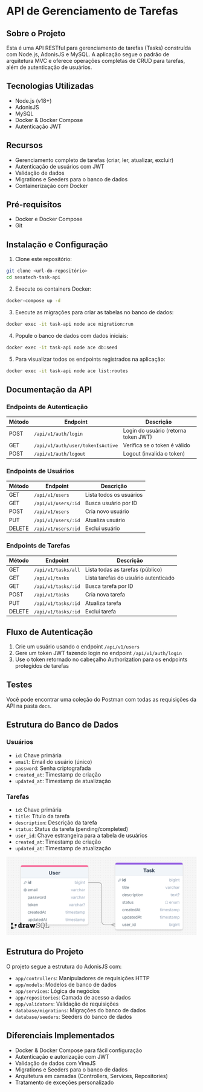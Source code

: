 # API de Gerenciamento de Tarefas

## Sobre o Projeto

Esta é uma API RESTful para gerenciamento de tarefas (Tasks) construída com Node.js, AdonisJS e MySQL. A aplicação segue o padrão de arquitetura MVC e oferece operações completas de CRUD para tarefas, além de autenticação de usuários.

## Tecnologias Utilizadas

- Node.js (v18+)
- AdonisJS
- MySQL
- Docker & Docker Compose
- Autenticação JWT

## Recursos

- Gerenciamento completo de tarefas (criar, ler, atualizar, excluir)
- Autenticação de usuários com JWT
- Validação de dados
- Migrations e Seeders para o banco de dados
- Containerização com Docker

## Pré-requisitos

- Docker e Docker Compose
- Git

## Instalação e Configuração

1. Clone este repositório:
```bash
git clone <url-do-repositório>
cd sesatech-task-api
```

2. Execute os containers Docker:
```bash
docker-compose up -d 
```

3. Execute as migrações para criar as tabelas no banco de dados:
```bash
docker exec -it task-api node ace migration:run
```

4. Popule o banco de dados com dados iniciais:
```bash
docker exec -it task-api node ace db:seed
```

5. Para visualizar todos os endpoints registrados na aplicação:
```bash
docker exec -it task-api node ace list:routes
```

## Documentação da API

### Endpoints de Autenticação

| Método | Endpoint | Descrição |
|--------|----------|-----------|
| POST | `/api/v1/auth/login` | Login do usuário (retorna token JWT) |
| GET | `/api/v1/auth/user/tokenIsActive` | Verifica se o token é válido |
| POST | `/api/v1/auth/logout` | Logout (invalida o token) |

### Endpoints de Usuários

| Método | Endpoint | Descrição |
|--------|----------|-----------|
| GET | `/api/v1/users` | Lista todos os usuários |
| GET | `/api/v1/users/:id` | Busca usuário por ID |
| POST | `/api/v1/users` | Cria novo usuário |
| PUT | `/api/v1/users/:id` | Atualiza usuário |
| DELETE | `/api/v1/users/:id` | Exclui usuário |

### Endpoints de Tarefas

| Método | Endpoint | Descrição |
|--------|----------|-----------|
| GET | `/api/v1/tasks/all` | Lista todas as tarefas (público) |
| GET | `/api/v1/tasks` | Lista tarefas do usuário autenticado |
| GET | `/api/v1/tasks/:id` | Busca tarefa por ID |
| POST | `/api/v1/tasks` | Cria nova tarefa |
| PUT | `/api/v1/tasks/:id` | Atualiza tarefa |
| DELETE | `/api/v1/tasks/:id` | Exclui tarefa |


## Fluxo de Autenticação

1. Crie um usuário usando o endpoint `/api/v1/users`
2. Gere um token JWT fazendo login no endpoint `/api/v1/auth/login`
3. Use o token retornado no cabeçalho Authorization para os endpoints protegidos de tarefas

## Testes

Você pode encontrar uma coleção do Postman com todas as requisições da API na pasta `docs`.

## Estrutura do Banco de Dados

### Usuários
- `id`: Chave primária
- `email`: Email do usuário (único)
- `password`: Senha criptografada
- `created_at`: Timestamp de criação
- `updated_at`: Timestamp de atualização

### Tarefas
- `id`: Chave primária
- `title`: Título da tarefa
- `description`: Descrição da tarefa
- `status`: Status da tarefa (pending/completed)
- `user_id`: Chave estrangeira para a tabela de usuários
- `created_at`: Timestamp de criação
- `updated_at`: Timestamp de atualização


![Diagrama-Entidade-Relacionamento](docs/img/ER-Diagram.png)


## Estrutura do Projeto

O projeto segue a estrutura do AdonisJS com:

- `app/controllers`: Manipuladores de requisições HTTP
- `app/models`: Modelos de banco de dados
- `app/services`: Lógica de negócios
- `app/repositories`: Camada de acesso a dados
- `app/validators`: Validação de requisições
- `database/migrations`: Migrações do banco de dados
- `database/seeders`: Seeders do banco de dados

## Diferenciais Implementados

- Docker & Docker Compose para fácil configuração
- Autenticação e autorização com JWT
- Validação de dados com VineJS
- Migrations e Seeders para o banco de dados
- Arquitetura em camadas (Controllers, Services, Repositories)
- Tratamento de exceções personalizado